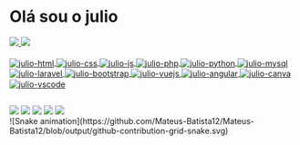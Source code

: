 <h1>Olá sou o julio</h1> 

<div>
<a href="https://github.com/julioalvestv">
  <img height="180em" src="https://github-readme-stats.vercel.app/api?username=julioalves&show_icons=true&theme=tokyonight&include_all_commit=true&count_private=true"/>
  <img height="180em" src="https://github-readme-stats.vercel.app/api/top-langs/?username=julioalves&layout=compact&langs_count=7&theme=dracula"/>
</div>
  
<div style="display:inline_block"><br>
<img align="center" alt="julio-html" height="35" width="45" src="https://cdn.jsdelivr.net/gh/devicons/devicon/icons/html5/html5-original.svg" />
<img align="center" alt="julio-css" height="35" width="45" src="https://cdn.jsdelivr.net/gh/devicons/devicon/icons/css3/css3-original.svg" />
<img align="center" alt="julio-js" height="35" width="45" src="https://cdn.jsdelivr.net/gh/devicons/devicon/icons/javascript/javascript-original.svg" />        
<img align="center" alt="julio-php" height="35" width="45" src="https://cdn.jsdelivr.net/gh/devicons/devicon/icons/php/php-original.svg" />
<img align="center" alt="julio-python" height="35" width="45" src="https://cdn.jsdelivr.net/gh/devicons/devicon/icons/python/python-original-wordmark.svg" />
<img align="center" alt="julio-mysql" height="35" width="45" src="https://cdn.jsdelivr.net/gh/devicons/devicon/icons/mysql/mysql-original-wordmark.svg" />
<img align="center" alt="julio-laravel" height="35" width="45" src="https://cdn.jsdelivr.net/gh/devicons/devicon/icons/laravel/laravel-plain-wordmark.svg" />
<img align="center" alt="julio-bootstrap" height="35" width="45" src="https://cdn.jsdelivr.net/gh/devicons/devicon/icons/bootstrap/bootstrap-original.svg" />
<img align="center" alt="julio-vuejs" height="35" width="45" src="https://cdn.jsdelivr.net/gh/devicons/devicon/icons/vuejs/vuejs-original.svg" />
<img align="center" alt="julio-angular" height="35" width="45" src="https://cdn.jsdelivr.net/gh/devicons/devicon/icons/angularjs/angularjs-original.svg" />
<img align="center" alt="julio-canva" height="35" width="45" src="https://cdn.jsdelivr.net/gh/devicons/devicon/icons/canva/canva-original.svg" />
<img align="center" alt="julio-vscode" height="35" width="45" src="https://cdn.jsdelivr.net/gh/devicons/devicon/icons/vscode/vscode-original.svg" />       
</div>

##

<div>
<a href="https://www.linkedin.com/in/julioalvestv/" target="_black"><img src="https://img.shields.io/badge/LinkedIn-0077B5?style=for-the-badge&logo=linkedin&logoColor=white" /></a>
<a href="https://www.facebook.com/ojulioalvestv/" target="_black"><img src="https://img.shields.io/badge/Facebook-1877F2?style=for-the-badge&logo=facebook&logoColor=white" /></a>
<a href="https://twitter.com/julioalvestvs" target="_black"><img src="https://img.shields.io/badge/Twitter-1DA1F2?style=for-the-badge&logo=twitter&logoColor=white" /></a>
<a href="https://www.youtube.com/channel/UCbeiGqWv9Uk2CxfXGJrDNyA" target="_black"><img src="https://img.shields.io/badge/YouTube-FF0000?style=for-the-badge&logo=youtube&logoColor=white" /></a>
<a href="https://www.instagram.com/julioalves_tv/" target="_black"><img src="https://img.shields.io/badge/Instagram-E4405F?style=for-the-badge&logo=instagram&logoColor=white" /></a>
</div>
  
<div>
 ![Snake animation](https://github.com/Mateus-Batista12/Mateus-Batista12/blob/output/github-contribution-grid-snake.svg)
</div>
